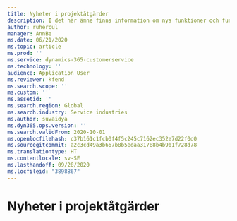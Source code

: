 ```yaml
---
title: Nyheter i projektåtgärder
description: I det här ämne finns information om nya funktioner och funktionen i Microsoft Dynamics 365 projektåtgärder.
author: ruhercul
manager: AnnBe
ms.date: 06/21/2020
ms.topic: article
ms.prod: ''
ms.service: dynamics-365-customerservice
ms.technology: ''
audience: Application User
ms.reviewer: kfend
ms.search.scope: ''
ms.custom: ''
ms.assetid: ''
ms.search.region: Global
ms.search.industry: Service industries
ms.author: suvaidya
ms.dyn365.ops.version: ''
ms.search.validFrom: 2020-10-01
ms.openlocfilehash: c37b161c1fcb0f4f5c245c7162ec352e7d22f0d0
ms.sourcegitcommit: a2c3cd49a3b667b8b5edaa31788b4b9b1f728d78
ms.translationtype: HT
ms.contentlocale: sv-SE
ms.lasthandoff: 09/28/2020
ms.locfileid: "3898867"
---
```

# <a name="whats-new-in-project-operations"></a>Nyheter i projektåtgärder

